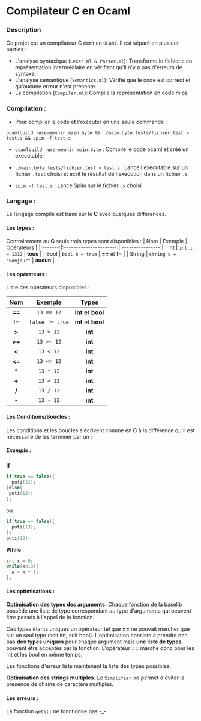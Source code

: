 # Compilateur C en Ocaml

### Description
Ce projet est un compilateur C écrit en `OCaml`. Il est séparé en plusieur parties :
* L'analyse syntaxique (`Lexer.ml & Parser.ml`): Transforme le fichier.c en représentation intermédiaire en vérifiant qu'il n'y a pas d'erreurs de syntaxe.
* L'analyse semantique (`Semantics.ml`): Vérifie que le code est correct et qu'aucune erreur n'est présente.
* La compilation (`Compiler.ml`): Compile la représentation en code mips

### Compilation : 
* Pour compiler le code et l'exécuter en une seule commande :

`ocamlbuild -use-menhir main.byte && ./main.byte tests/fichier.test > test.s && spim -f test.s `

* `ocamlbuild -use-menhir main.byte` : Compile le code ocaml et créé un executable.

* `./main.byte tests/fichier.test > test.s` : Lance l'executable sur un fichier `.test` choisi et écrit le résultat de l'execution dans un fichier `.s`

* `spim -f test.s` : Lance Spim sur le fichier `.s` choisi

### Langage : 
Le langage compilé est basé sur le **C** avec quelques différences.
#### Les types :
Contrairement au **C** seuls trois types sont disponibles :
| Nom     | Exemple                |    Opérateurs    |
|:-------:|:----------------------:|:----------------:|
| Int     | `int i = 1312`         | **tous**         | 
| Bool    | `bool b = true`        | **==** et **!=** |
| String  | `string s = "Bonjour"` | **aucun**        |

#### Les opérateurs :
Liste des opérateurs disponibles :

| Nom     | Exemple          |      Types    |
|:-------:|:----------------:|:-------------------:|
| **==**  | `13 == 12`       | **int** et **bool** | 
| **!=**  | `false != true`  | **int** et **bool** |
| **>**   | `13 > 12`        | **int**             |
| **>=**  | `13 >= 12`       | **int**             |
| **<**   | `13 < 12`        | **int**             |
| **<=**  | `13 <= 12`       | **int**             |
| *       | `13 * 12`        | **int**             |
| **+**   | `13 + 12`        | **int**             |
| **/**   | `13 / 12`        | **int**             |
| **-**   | `13 - 12`        | **int**             |

#### Les Conditions/Boucles : 
Les conditions et les boucles s'écrivent comme en **C** à la différence qu'il est nécessaire de les terminer par un **`;`**

##### Exemple : 
**If**
```c
if(true == false){
  puti(13);
}else{
 puti(12);
};
```
ou 
```c
if(true == false){
  puti(13);
};
puti(12);
```
**While**
```c
int x = 0;
while(x<10){
  x = x + 1;
};
```

#### Les optimisations : 

**Optimisation des types des arguments.** Chaque fonction de la baselib possède une liste de type correspondant au type d'arguments qui peuvent être passés à l'appel de la fonction. 

Ces types étants uniques un opérateur tel que **==** ne pouvait marcher que sur un seul type (soit int, soit bool). L'optimisation consiste à prendre non pas **des types uniques** pour chaque argument mais **une liste de types** pouvant être acceptés par la fonction. L'opérateur **==** marche donc pour les int et les bool en même temps. 

Les fonctions d'erreur liste maintenant la liste des types possibles.

**Optimisation des strings multiples.** Le `Simplifier.ml` permet d'éviter la présence de chaine de caractère multiples.

#### Les erreurs : 
La fonction `gets()` ne fonctionne pas -_- .
